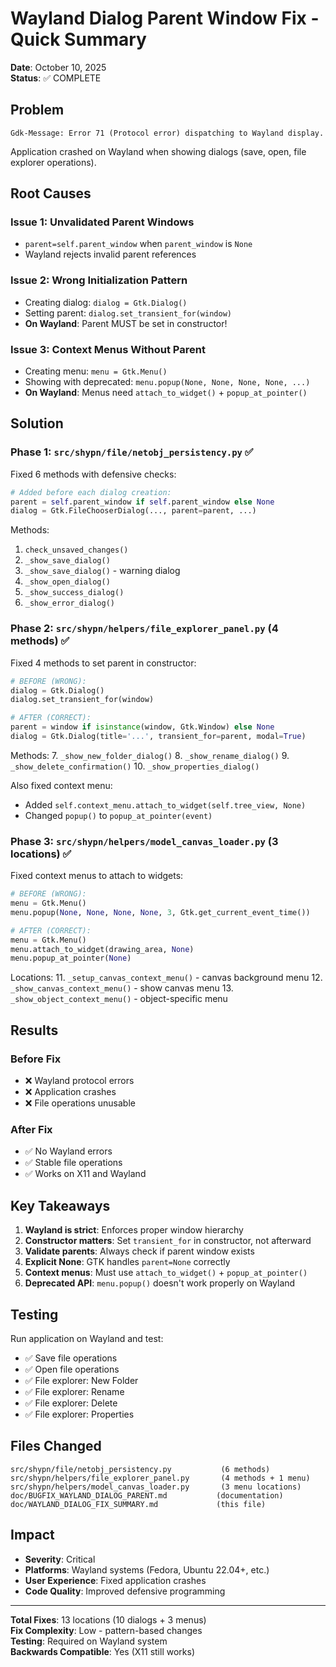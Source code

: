 # Wayland Dialog Parent Window Fix - Quick Summary

**Date**: October 10, 2025  
**Status**: ✅ COMPLETE

## Problem
```
Gdk-Message: Error 71 (Protocol error) dispatching to Wayland display.
```

Application crashed on Wayland when showing dialogs (save, open, file explorer operations).

## Root Causes

### Issue 1: Unvalidated Parent Windows
- `parent=self.parent_window` when `parent_window` is `None`
- Wayland rejects invalid parent references

### Issue 2: Wrong Initialization Pattern
- Creating dialog: `dialog = Gtk.Dialog()`
- Setting parent: `dialog.set_transient_for(window)`
- **On Wayland**: Parent MUST be set in constructor!

### Issue 3: Context Menus Without Parent
- Creating menu: `menu = Gtk.Menu()`
- Showing with deprecated: `menu.popup(None, None, None, None, ...)`
- **On Wayland**: Menus need `attach_to_widget()` + `popup_at_pointer()`

## Solution

### Phase 1: `src/shypn/file/netobj_persistency.py` ✅

Fixed 6 methods with defensive checks:

```python
# Added before each dialog creation:
parent = self.parent_window if self.parent_window else None
dialog = Gtk.FileChooserDialog(..., parent=parent, ...)
```

Methods:
1. `check_unsaved_changes()`
2. `_show_save_dialog()`
3. `_show_save_dialog()` - warning dialog
4. `_show_open_dialog()`
5. `_show_success_dialog()`
6. `_show_error_dialog()`

### Phase 2: `src/shypn/helpers/file_explorer_panel.py` (4 methods) ✅

Fixed 4 methods to set parent in constructor:

```python
# BEFORE (WRONG):
dialog = Gtk.Dialog()
dialog.set_transient_for(window)

# AFTER (CORRECT):
parent = window if isinstance(window, Gtk.Window) else None
dialog = Gtk.Dialog(title='...', transient_for=parent, modal=True)
```

Methods:
7. `_show_new_folder_dialog()`
8. `_show_rename_dialog()`
9. `_show_delete_confirmation()`
10. `_show_properties_dialog()`

Also fixed context menu:
- Added `self.context_menu.attach_to_widget(self.tree_view, None)`
- Changed `popup()` to `popup_at_pointer(event)`

### Phase 3: `src/shypn/helpers/model_canvas_loader.py` (3 locations) ✅

Fixed context menus to attach to widgets:

```python
# BEFORE (WRONG):
menu = Gtk.Menu()
menu.popup(None, None, None, None, 3, Gtk.get_current_event_time())

# AFTER (CORRECT):
menu = Gtk.Menu()
menu.attach_to_widget(drawing_area, None)
menu.popup_at_pointer(None)
```

Locations:
11. `_setup_canvas_context_menu()` - canvas background menu
12. `_show_canvas_context_menu()` - show canvas menu
13. `_show_object_context_menu()` - object-specific menu

## Results

### Before Fix
- ❌ Wayland protocol errors
- ❌ Application crashes
- ❌ File operations unusable

### After Fix
- ✅ No Wayland errors
- ✅ Stable file operations
- ✅ Works on X11 and Wayland

## Key Takeaways

1. **Wayland is strict**: Enforces proper window hierarchy
2. **Constructor matters**: Set `transient_for` in constructor, not afterward
3. **Validate parents**: Always check if parent window exists
4. **Explicit None**: GTK handles `parent=None` correctly
5. **Context menus**: Must use `attach_to_widget()` + `popup_at_pointer()`
6. **Deprecated API**: `menu.popup()` doesn't work properly on Wayland

## Testing

Run application on Wayland and test:
- ✅ Save file operations
- ✅ Open file operations  
- ✅ File explorer: New Folder
- ✅ File explorer: Rename
- ✅ File explorer: Delete
- ✅ File explorer: Properties

## Files Changed

```
src/shypn/file/netobj_persistency.py           (6 methods)
src/shypn/helpers/file_explorer_panel.py       (4 methods + 1 menu)
src/shypn/helpers/model_canvas_loader.py       (3 menu locations)
doc/BUGFIX_WAYLAND_DIALOG_PARENT.md           (documentation)
doc/WAYLAND_DIALOG_FIX_SUMMARY.md             (this file)
```

## Impact

- **Severity**: Critical
- **Platforms**: Wayland systems (Fedora, Ubuntu 22.04+, etc.)
- **User Experience**: Fixed application crashes
- **Code Quality**: Improved defensive programming

---

**Total Fixes**: 13 locations (10 dialogs + 3 menus)  
**Fix Complexity**: Low - pattern-based changes  
**Testing**: Required on Wayland system  
**Backwards Compatible**: Yes (X11 still works)

